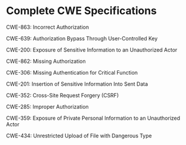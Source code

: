 

# Complete CWE Specifications

CWE-863: Incorrect Authorization

CWE-639: Authorization Bypass Through User-Controlled Key

CWE-200: Exposure of Sensitive Information to an Unauthorized Actor

CWE-862: Missing Authorization

CWE-306: Missing Authentication for Critical Function

CWE-201: Insertion of Sensitive Information Into Sent Data

CWE-352: Cross-Site Request Forgery (CSRF)

CWE-285: Improper Authorization

CWE-359: Exposure of Private Personal Information to an Unauthorized Actor

CWE-434: Unrestricted Upload of File with Dangerous Type